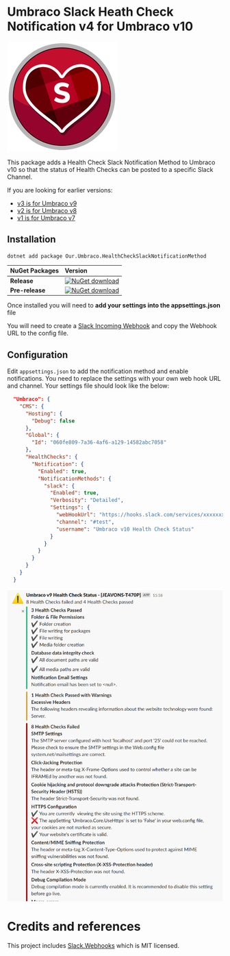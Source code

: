 # Umbraco Slack Heath Check Notification v4 for Umbraco v10 #

![Icon](https://github.com/CrumpledDog/Umbraco-HealthCheckSlackNotificationMethod/blob/develop/build/assets/icon/slack-health-check-notification-256.png?raw=true)

This package adds a Health Check Slack Notification Method to Umbraco v10 so that the status of Health Checks can be posted to a specific Slack Channel.

If you are looking for earlier versions:
- [v3 is for Umbraco v9](https://github.com/CrumpledDog/Umbraco-HealthCheckSlackNotificationMethod/tree/develop-v3)
- [v2 is for Umbraco v8](https://github.com/CrumpledDog/Umbraco-HealthCheckSlackNotificationMethod/tree/develop-v2)
- [v1 is for Umbraco v7](https://github.com/CrumpledDog/Umbraco-HealthCheckSlackNotificationMethod/tree/develop)

## Installation ##

```none
dotnet add package Our.Umbraco.HealthCheckSlackNotificationMethod  
```

|NuGet Packages    |Version           |
|:-----------------|:-----------------|
|**Release**|[![NuGet download](http://img.shields.io/nuget/vpre/Our.Umbraco.HealthCheckSlackNotificationMethod.svg)](https://www.nuget.org/packages/Our.Umbraco.HealthCheckSlackNotificationMethod/)
|**Pre-release**|[![NuGet download](https://img.shields.io/myget/umbraco-packages/vpre/Our.Umbraco.HealthCheckSlackNotificationMethod.svg)](https://www.myget.org/feed/umbraco-packages/package/nuget/Our.Umbraco.HealthCheckSlackNotificationMethod/)

Once installed you will need to **add your settings into the appsettings.json** file

You will need to create a [Slack Incoming Webhook](https://my.slack.com/services/new/incoming-webhook/) and copy the Webhook URL to the config file. 

## Configuration ##

Edit `appsettings.json` to add the notification method and enable notifications. You need to replace the settings with your own web hook URL and channel. Your settings  file should look like the below:

```json
  "Umbraco": {
    "CMS": {
      "Hosting": {
        "Debug": false
      },
      "Global": {
        "Id": "060fe809-7a36-4af6-a129-14582abc7058"
      },
      "HealthChecks": {
        "Notification": {
          "Enabled": true,
          "NotificationMethods": {
            "slack": {
              "Enabled": true,
              "Verbosity": "Detailed",
              "Settings": {
                "webHookUrl": "https://hooks.slack.com/services/xxxxxxxx/xxxxxxxx/xxxxxxxxx",
                "channel": "#test",
                "username": "Umbraco v10 Health Check Status"
              }
            }
          }
        }
      }
    }
  }
```

![Example](docs/example.png)

# Credits and references

This project includes [Slack.Webhooks](https://github.com/nerdfury/Slack.Webhooks) which is MIT licensed.
